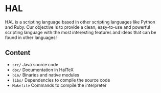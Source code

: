 HAL
=================
HAL is a scripting language based in other scripting languages like Python and Ruby.
Our objective is to provide a clean, easy-to-use and powerful scripting language with the most interesting
features and ideas that can be found in other languages!

Content
-----------------
- `src/`        Java source code
- `doc/`        Documentation in HalTeX
- `bin/`        Binaries and native modules
- `libs/`       Dependencies to compile the source code
- `Makefile`    Commands to compile the interpreter
